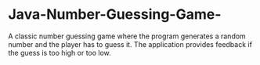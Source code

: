 # Java-Number-Guessing-Game-
A classic number guessing game where the program generates a random number and the player has to guess it. The application provides feedback if the guess is too high or too low.
